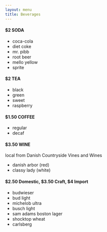 ```yaml
---
layout: menu
title: Beverages
---
```


<section>
    <!-- BEVERAGES -->
    <div class="bev-item">
      <h4>$2 SODA</h4>
      <ul>
          <li>coca-cola</li>
          <li>diet coke</li>
          <li>mr. pibb</li>
          <li>root beer</li>
          <li>mello yellow</li>
          <li>sprite</li>
      </ul>
    </div>
    <div class="bev-item">
      <h4>$2 TEA</h4>
      <ul>
          <li>black</li>
          <li>green</li>
          <li>sweet</li>
          <li>raspberry</li>
      </ul>
    </div>
    <div class="bev-item">
      <h4>$1.50 COFFEE</h4>
      <ul>
          <li>regular</li>
          <li>decaf</li>
      </ul>
    </div>
    <div class="bev-item">
      <h4>$3.50 WINE</h4>
      <p>local from Danish Countryside Vines and Wines</p>
      <ul>
          <li>danish arbor (red)</li>
          <li>classy lady (white)</li>
      </ul>
    </div>
    <div class="bev-item">
      <h4>$2.50 Domestic, $3.50 Craft, $4 Import</h4>
      <ul>
          <li>budwieser</li>
          <li>bud light</li>
          <li>michelob ultra</li>
          <li>busch light</li>
          <li>sam adams boston lager</li>
          <li>shocktop wheat</li>
          <li>carlsberg</li>
      </ul>
    </div>
  </section>